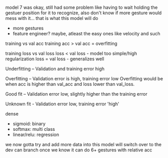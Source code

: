model 7 was okay, still had some problem like having to wait holding the gestuer position for it to recognize, also don't know if more gesture would mess with it... 
that is what this model will do
- more gestures
- feature engineer? maybe, atleast the easy ones like velocity and such






training vs val acc 
training acc > val acc = overfitting 

training loss vs val loss
loss < val loss - model too simple/high regularization 
loss = val loss - generalizes well

Underfitting – Validation and training error high

Overfitting – Validation error is high, training error low
            Overfitting would be when acc is higher than val_acc and loss lower than val_loss.

Good fit – Validation error low, slightly higher than the training error

Unknown fit - Validation error low, training error 'high'


dense
- sigmoid: binary 
- softmax: multi class 
- linear/relu: regression




we now gotta try and add more data into this model
will switch over to the dev can branch once we know it can do 6+ gestures
with relative acc